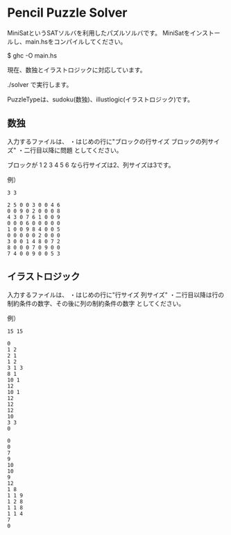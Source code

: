 # Pencil Puzzle Solver


MiniSatというSATソルバを利用したパズルソルバです。
MiniSatをインストールし、main.hsをコンパイルしてください。

$ ghc -O main.hs

現在、数独とイラストロジックに対応しています。

./solver <PuzzleType> <FilePath>
で実行します。

PuzzleTypeは、sudoku(数独)、illustlogic(イラストロジック)です。


## 数独

入力するファイルは、
・はじめの行に"ブロックの行サイズ ブロックの列サイズ"
・二行目以降に問題
としてください。

ブロックが
1 2 3
4 5 6
なら行サイズは2、列サイズは3です。

例）

    3 3
    
    2 5 0 0 3 0 0 4 6
    0 0 9 0 2 0 0 0 8
    4 3 0 7 6 1 0 0 9
    0 0 0 6 0 0 0 0 0
    1 0 0 9 8 4 0 0 5
    0 0 0 0 0 2 0 0 0
    3 0 0 1 4 8 0 7 2
    8 0 0 0 7 0 9 0 0
    7 4 0 0 9 0 0 5 3


## イラストロジック

入力するファイルは、
・はじめの行に"行サイズ 列サイズ"
・二行目以降は行の制約条件の数字、その後に列の制約条件の数字
としてください。

例）

    15 15
     
    0
    1 2
    2 1
    1 2
    3 1 3
    8 1
    10 1
    12
    10 1
    12
    12
    12
    10
    3 3
    0
     
    0
    0
    7
    9
    10
    10
    9
    12
    1 8
    1 1 9
    1 2 8
    1 1 8
    1 1 4
    7 
    0

